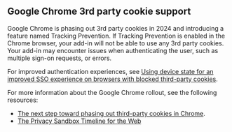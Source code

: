## Google Chrome 3rd party cookie support

Google Chrome is phasing out 3rd party cookies in 2024 and introducing a feature named Tracking Prevention. If Tracking Prevention is enabled in the Chrome browser, your add-in will not be able to use any 3rd party cookies. Your add-in may encounter issues when authenticating the user, such as multiple sign-on requests, or errors.

For improved authentication experiences, see [Using device state for an improved SSO experience on browsers with blocked third-party cookies](https://devblogs.microsoft.com/identity/managed-devices-for-blocked-third-party-cookies/).

For more information about the Google Chrome rollout, see the following resources:
- [The next step toward phasing out third-party cookies in Chrome](https://blog.google/products/chrome/privacy-sandbox-tracking-protection/).
- [The Privacy Sandbox Timeline for the Web](https://privacysandbox.com/open-web/#the-privacy-sandbox-timeline)